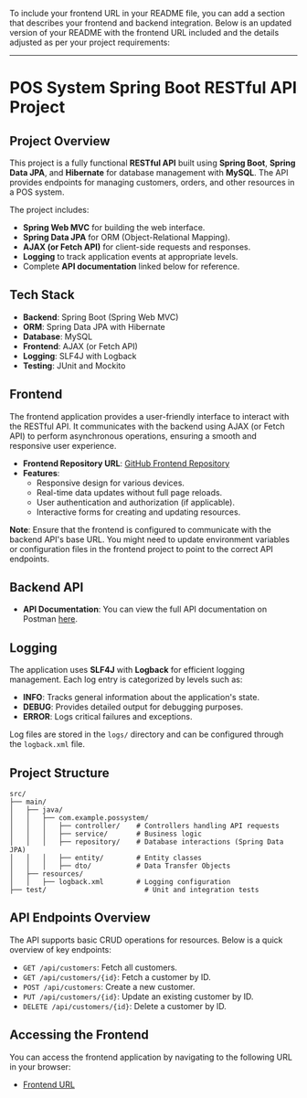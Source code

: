 To include your frontend URL in your README file, you can add a section that describes your frontend and backend integration. Below is an updated version of your README with the frontend URL included and the details adjusted as per your project requirements:

---

# **POS System Spring Boot RESTful API Project**

## **Project Overview**

This project is a fully functional **RESTful API** built using **Spring Boot**, **Spring Data JPA**, and **Hibernate** for database management with **MySQL**. The API provides endpoints for managing customers, orders, and other resources in a POS system.

The project includes:
- **Spring Web MVC** for building the web interface.
- **Spring Data JPA** for ORM (Object-Relational Mapping).
- **AJAX (or Fetch API)** for client-side requests and responses.
- **Logging** to track application events at appropriate levels.
- Complete **API documentation** linked below for reference.

## **Tech Stack**
- **Backend**: Spring Boot (Spring Web MVC)
- **ORM**: Spring Data JPA with Hibernate
- **Database**: MySQL
- **Frontend**: AJAX (or Fetch API)
- **Logging**: SLF4J with Logback
- **Testing**: JUnit and Mockito

## **Frontend**

The frontend application provides a user-friendly interface to interact with the RESTful API. It communicates with the backend using AJAX (or Fetch API) to perform asynchronous operations, ensuring a smooth and responsive user experience.

- **Frontend Repository URL**: [GitHub Frontend Repository](https://github.com/Likshan-Lahiru/pos_system.git)
- **Features**:
  - Responsive design for various devices.
  - Real-time data updates without full page reloads.
  - User authentication and authorization (if applicable).
  - Interactive forms for creating and updating resources.

**Note**: Ensure that the frontend is configured to communicate with the backend API's base URL. You might need to update environment variables or configuration files in the frontend project to point to the correct API endpoints.

## **Backend API**


- **API Documentation**: You can view the full API documentation on Postman [here](https://www.postman.com/supply-engineer-31331527/possystem-spring/collection/vc5wb07/possystem-spring?action=share&creator=36186170).

## **Logging**

The application uses **SLF4J** with **Logback** for efficient logging management. Each log entry is categorized by levels such as:
- **INFO**: Tracks general information about the application's state.
- **DEBUG**: Provides detailed output for debugging purposes.
- **ERROR**: Logs critical failures and exceptions.

Log files are stored in the `logs/` directory and can be configured through the `logback.xml` file.

## **Project Structure**

```
src/
├── main/
│   ├── java/
│   │   ├── com.example.possystem/
│   │   │   ├── controller/    # Controllers handling API requests
│   │   │   ├── service/       # Business logic
│   │   │   ├── repository/    # Database interactions (Spring Data JPA)
│   │   │   ├── entity/        # Entity classes
│   │   │   ├── dto/           # Data Transfer Objects
│   ├── resources/
│   │   ├── logback.xml        # Logging configuration
├── test/                        # Unit and integration tests
```

## **API Endpoints Overview**

The API supports basic CRUD operations for resources. Below is a quick overview of key endpoints:

- `GET /api/customers`: Fetch all customers.
- `GET /api/customers/{id}`: Fetch a customer by ID.
- `POST /api/customers`: Create a new customer.
- `PUT /api/customers/{id}`: Update an existing customer by ID.
- `DELETE /api/customers/{id}`: Delete a customer by ID.

## **Accessing the Frontend**

You can access the frontend application by navigating to the following URL in your browser:

- [Frontend URL](https://github.com/Likshan-Lahiru/pos_system.git)

